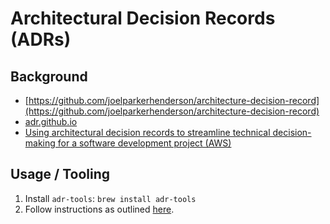 # Architectural Decision Records (ADRs)

## Background

* [https://github.com/joelparkerhenderson/architecture-decision-record](https://github.com/joelparkerhenderson/architecture-decision-record)
* [adr.github.io](https://adr.github.io/)
* [Using architectural decision records to streamline technical decision-making for a software development project (AWS)](https://docs.aws.amazon.com/prescriptive-guidance/latest/architectural-decision-records/welcome.html)

## Usage / Tooling

1. Install `adr-tools`: `brew install adr-tools`
2. Follow instructions as outlined [here](https://github.com/npryce/adr-tools?tab=readme-ov-file#quick-start).
